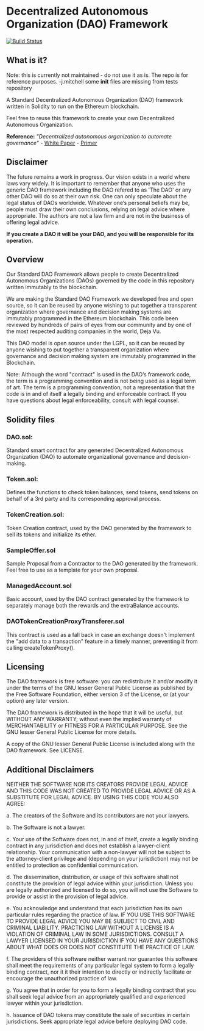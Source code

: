 # Decentralized Autonomous Organization (DAO) Framework

[![Build Status](https://travis-ci.org/slockit/DAO.png)](https://travis-ci.org/slockit/DAO)

## What is it?

Note: this is currently not maintained - do not use it as is.  The repo is for reference purposes. -j.mitchell
some __init__ files are missing from tests repository 

A Standard Decentralized Autonomous Organization (DAO) framework written in Solidity to run on the Ethereum blockchain. 

Feel free to reuse this framework to create your own Decentralized Autonomous Organization.

**Reference:** *"Decentralized autonomous organization to automate governance" -* [White Paper](https://download.slock.it/public/DAO/WhitePaper.pdf) - [Primer](https://blog.slock.it/a-primer-to-the-decentralized-autonomous-organization-dao-69fb125bd3cd)



## Disclaimer

The future remains a work in progress. Our vision exists in a world where laws vary widely. It is important to remember that anyone who uses the generic DAO framework including the DAO refered to as 'The DAO' or any other DAO will do so at their own risk. One can only speculate about the legal status of DAOs worldwide. Whatever one’s personal beliefs may be, people must draw their own conclusions, relying on legal advice where appropriate. The authors are not a law firm and are not in the business of offering legal advice.

**If you create a DAO it will be your DAO, and you will be responsible for its operation.**






## Overview

Our Standard DAO Framework allows people to create Decentralized Autonomous Organizations (DAOs) governed by the code in this repository written immutably to the blockchain.

We are making the Standard DAO Framework we developed free and open source, so it can be reused by anyone wishing to put together a transparent organization where governance and decision making systems are immutably programmed in the Ethereum blockchain. This code been reviewed by hundreds of pairs of eyes from our community and by one of the most respected auditing companies in the world, Deja Vu.

This DAO model is open source under the LGPL, so it can be reused by anyone wishing to put together a transparent organization where governance and decision making system are immutably programmed in the Blockchain.

Note: Although the word "contract" is used in the DAO’s framework code, the term is a programming convention and is not being used as a legal term of art. The term is a programming convention, not a representation that the code is in and of itself a legally binding and enforceable contract. If you have questions about legal enforceability, consult with legal counsel.






## Solidity files

### DAO.sol:
Standard smart contract for any generated Decentralized Autonomous Organization (DAO) to automate organizational governance and decision-making.

### Token.sol: 
Defines the functions to check token balances, send tokens, send tokens on behalf of a 3rd party and its corresponding approval process.

### TokenCreation.sol: 
Token Creation contract, used by the DAO generated by the framework to sell its tokens and initialize its ether.

### SampleOffer.sol
Sample Proposal from a Contractor to the DAO generated by the framework. Feel free to use as a template for your own proposal.

### ManagedAccount.sol
Basic account, used by the DAO contract generated by the framework to separately manage both the rewards and the extraBalance accounts. 

### DAOTokenCreationProxyTransferer.sol
This contract is used as a fall back in case an exchange doesn't implement the "add data to a transaction" feature in a timely manner, preventing it from calling createTokenProxy().







## Licensing
The DAO framework is free software: you can redistribute it and/or modify it under the terms of the GNU lesser General Public License as published by the Free Software Foundation, either version 3 of the License, or (at your option) any later version.

The DAO framework is distributed in the hope that it will be useful,
but WITHOUT ANY WARRANTY; without even the implied warranty of MERCHANTABILITY or FITNESS FOR A PARTICULAR PURPOSE.  See the GNU lesser General Public License for more details.

A copy of the GNU lesser General Public License is included
along with the DAO framework. See LICENSE.






## Additional Disclaimers

NEITHER THE SOFTWARE NOR ITS CREATORS PROVIDE LEGAL ADVICE AND THIS CODE WAS NOT CREATED TO PROVIDE LEGAL ADVICE OR AS A SUBSTITUTE FOR LEGAL ADVICE. BY USING THIS CODE YOU ALSO AGREE:

a. The creators of the Software and its contributors are not your lawyers.

b. The Software is not a lawyer.

c. Your use of the Software does not, in and of itself, create a legally binding contract in any jurisdiction and does not establish a lawyer-client relationship. Your communication with a non-lawyer will not be subject to the attorney-client privilege and (depending on your jurisdiction) may not be entitled to protection as confidential communication.

d. The dissemination, distribution, or usage of this software shall not constitute the provision of legal advice within your jurisdiction. Unless you are legally authorized and licensed to do so, you will not use the Software to provide or assist in the provision of legal advice.

e. You acknowledge and understand that each jurisdiction has its own particular rules regarding the practice of law. IF YOU USE THIS SOFTWARE TO PROVIDE LEGAL ADVICE YOU MAY BE SUBJECT TO CIVIL AND CRIMINAL LIABILITY. PRACTICING LAW WITHOUT A LICENSE IS A VIOLATION OF CRIMINAL LAW IN SOME JURISDICTIONS. CONSULT A LAWYER LICENSED IN YOUR JURISDICTION IF YOU HAVE ANY QUESTIONS ABOUT WHAT DOES OR DOES NOT CONSTITUTE THE PRACTICE OF LAW.

f. The providers of this software neither warrant nor guarantee this software shall meet the requirements of any particular legal system to form a legally binding contract, nor it it their intention to directly or indirectly facilitate or encourage the unauthorized practice of law.

g. You agree that in order for you to form a legally binding contract that you shall seek legal advice from an appropriately qualified and experienced lawyer within your jurisdiction.

h.  Issuance of DAO tokens may constitute the sale of securities in certain jurisdictions. Seek appropriate legal advice before deploying DAO code.


